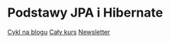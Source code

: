 # Podstawy JPA i Hibernate

[Cykl na blogu](https://clockworkjava.pl/2020/12/jpa-4-konfiguracja-projektu/)
[Cały kurs](https://kursy.clockworkjava.pl/product/fundamenty-jpa-i-hibernate/)
[Newsletter](https://clockworkjava.pl/newsletter/)
